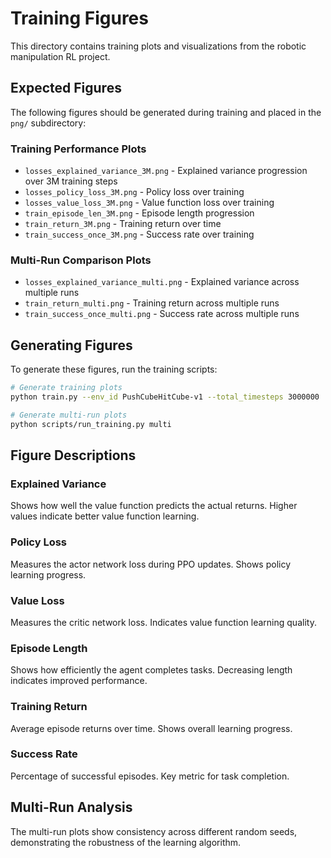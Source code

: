 # Training Figures

This directory contains training plots and visualizations from the robotic manipulation RL project.

## Expected Figures

The following figures should be generated during training and placed in the `png/` subdirectory:

### Training Performance Plots
- `losses_explained_variance_3M.png` - Explained variance progression over 3M training steps
- `losses_policy_loss_3M.png` - Policy loss over training
- `losses_value_loss_3M.png` - Value function loss over training
- `train_episode_len_3M.png` - Episode length progression
- `train_return_3M.png` - Training return over time
- `train_success_once_3M.png` - Success rate over training

### Multi-Run Comparison Plots
- `losses_explained_variance_multi.png` - Explained variance across multiple runs
- `train_return_multi.png` - Training return across multiple runs
- `train_success_once_multi.png` - Success rate across multiple runs

## Generating Figures

To generate these figures, run the training scripts:

```bash
# Generate training plots
python train.py --env_id PushCubeHitCube-v1 --total_timesteps 3000000

# Generate multi-run plots
python scripts/run_training.py multi
```

## Figure Descriptions

### Explained Variance
Shows how well the value function predicts the actual returns. Higher values indicate better value function learning.

### Policy Loss
Measures the actor network loss during PPO updates. Shows policy learning progress.

### Value Loss
Measures the critic network loss. Indicates value function learning quality.

### Episode Length
Shows how efficiently the agent completes tasks. Decreasing length indicates improved performance.

### Training Return
Average episode returns over time. Shows overall learning progress.

### Success Rate
Percentage of successful episodes. Key metric for task completion.

## Multi-Run Analysis
The multi-run plots show consistency across different random seeds, demonstrating the robustness of the learning algorithm. 